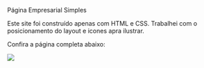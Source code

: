 Página Empresarial Simples

Este site foi construído apenas com HTML e CSS. Trabalhei com o posicionamento do layout e icones apra ilustrar.

Confira a página completa abaixo:

![](../business-website-3/img/business-website-3.png)
